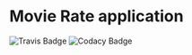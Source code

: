 # Movie Rate application

![Travis Badge](https://travis-ci.org/blaadje/movieRate.svg?branch=master)
![Codacy Badge](https://api.codacy.com/project/badge/Grade/ea1317828db64db78e2168fbb3896ada)
